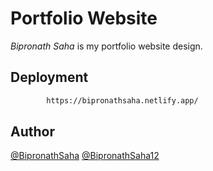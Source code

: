 # Portfolio Website

*Bipronath Saha* is my portfolio website design. 

## Deployment 

``` bash
        https://bipronathsaha.netlify.app/
```

## Author 
[@BipronathSaha](https://www.twitter.com/BipronathS)
[@BipronathSaha12](https://www.github.com/BipronathSaha12/)